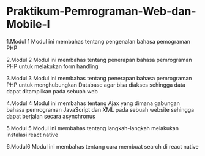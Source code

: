 # Praktikum-Pemrograman-Web-dan-Mobile-I

1.Modul 1 
  Modul ini membahas tentang pengenalan bahasa pemograman PHP

2.Modul 2
  Modul ini membahas tentang penerapan bahasa pemrograman PHP untuk melakukan form handling
  
3.Modul 3
   Modul ini membahas tentang penerapan bahasa pemrograman PHP untuk menghubungkan Database agar bisa diakses sehingga data dapat ditampilkan pada sebuah web
  
4.Modul 4
  Modul ini membahas tentang Ajax yang dimana gabungan bahasa pemrograman JavaScript dan XML pada sebuah website sehingga dapat berjalan secara asynchronus
  
5.Modul 5
  Modul ini membahas tentang langkah-langkah melakukan instalasi react native
  
6.Modul6
  Modul ini membahas tentang cara membuat search di react native
